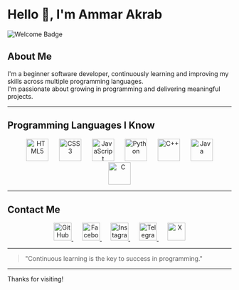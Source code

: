 <p align="center">
  <h1>Hello 👋, I'm <b>Ammar Akrab</b></h1>
  <img alt="Welcome Badge" src="https://img.shields.io/badge/Welcome-Here-brightgreen?style=for-the-badge&logo=github" />
</p>

## About Me
I'm a beginner software developer, continuously learning and improving my skills across multiple programming languages.  
I'm passionate about growing in programming and delivering meaningful projects.

---

## Programming Languages I Know

<p align="center">
  <img src="https://cdn.jsdelivr.net/gh/devicons/devicon/icons/html5/html5-original.svg" alt="HTML5" title="HTML5" width="50" height="50" style="margin: 0 10px;" />
  <img src="https://cdn.jsdelivr.net/gh/devicons/devicon/icons/css3/css3-original.svg" alt="CSS3" title="CSS3" width="50" height="50" style="margin: 0 10px;" />
  <img src="https://cdn.jsdelivr.net/gh/devicons/devicon/icons/javascript/javascript-original.svg" alt="JavaScript" title="JavaScript" width="50" height="50" style="margin: 0 10px;" />
  <img src="https://cdn.jsdelivr.net/gh/devicons/devicon/icons/python/python-original.svg" alt="Python" title="Python" width="50" height="50" style="margin: 0 10px;" />
  <img src="https://cdn.jsdelivr.net/gh/devicons/devicon/icons/cplusplus/cplusplus-original.svg" alt="C++" title="C++" width="50" height="50" style="margin: 0 10px;" />
  <img src="https://cdn.jsdelivr.net/gh/devicons/devicon/icons/java/java-original.svg" alt="Java" title="Java" width="50" height="50" style="margin: 0 10px;" />
  <img src="https://cdn.jsdelivr.net/gh/devicons/devicon/icons/c/c-original.svg" alt="C" title="C" width="50" height="50" style="margin: 0 10px;" />
</p>


---

## Contact Me

<p align="center">
  <a href="https://github.com/Ammar-Mero" target="_blank" rel="noopener noreferrer" style="margin: 0 10px;">
    <img alt="GitHub" src="https://img.shields.io/badge/GitHub-181717?style=flat&logo=github&logoColor=white" height="40" />
  </a>
  <a href="https://www.facebook.com/ammar.akrab" target="_blank" rel="noopener noreferrer" style="margin: 0 10px;">
    <img alt="Facebook" src="https://img.shields.io/badge/Facebook-1877F2?style=flat&logo=facebook&logoColor=white" height="40" />
  </a>
  <a href="https://www.instagram.com/mero_3krab" target="_blank" rel="noopener noreferrer" style="margin: 0 10px;">
    <img alt="Instagram" src="https://img.shields.io/badge/Instagram-E4405F?style=flat&logo=instagram&logoColor=white" height="40" />
  </a>
  <a href="http://t.me/ammarakrab" target="_blank" rel="noopener noreferrer" style="margin: 0 10px;">
    <img alt="Telegram" src="https://img.shields.io/badge/Telegram-0088cc?style=flat&logo=telegram&logoColor=white" height="40" />
  </a>
  <a href="https://x.com/ammar3krab?t=Jc1Dmifb3zVqRkvZ0fP3VQ&s=09" target="_blank" rel="noopener noreferrer" style="margin: 0 10px;">
    <img alt="X" src="https://img.shields.io/badge/X-1DA1F2?style=flat&logo=twitter&logoColor=white" height="40" />
  </a>
</p>

---

> "Continuous learning is the key to success in programming."

---

Thanks for visiting!  

